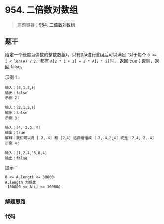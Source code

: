 # 954. 二倍数对数组
> 原题链接：[954. 二倍数对数组](https://leetcode-cn.com/problems/array-of-doubled-pairs/)
## 题干
给定一个长度为偶数的整数数组``A``，只有对``A``进行重组后可以满足
 “对于每个 ``0 <= i < len(A) / 2``，都有 ``A[2 * i + 1] = 2 * A[2 * i]``时，
 返回 true；否则，返回 false。


示例 1：
```
输入：[3,1,3,6]
输出：false
示例 2：

输入：[2,1,2,6]
输出：false
示例 3：

输入：[4,-2,2,-4]
输出：true
解释：我们可以用 [-2,-4] 和 [2,4] 这两组组成 [-2,-4,2,4] 或是 [2,4,-2,-4]
示例 4：

输入：[1,2,4,16,8,4]
输出：false
```

提示：
```
0 <= A.length <= 30000
A.length 为偶数
-100000 <= A[i] <= 100000
```
## 
### 解题思路

### 代码
```go

```
